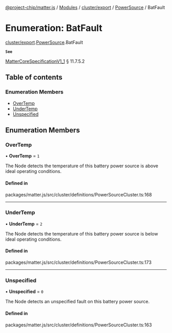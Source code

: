 [@project-chip/matter.js](../README.md) / [Modules](../modules.md) / [cluster/export](../modules/cluster_export.md) / [PowerSource](../modules/cluster_export.PowerSource.md) / BatFault

# Enumeration: BatFault

[cluster/export](../modules/cluster_export.md).[PowerSource](../modules/cluster_export.PowerSource.md).BatFault

**`See`**

[MatterCoreSpecificationV1_1](../interfaces/spec_export.MatterCoreSpecificationV1_1.md) § 11.7.5.2

## Table of contents

### Enumeration Members

- [OverTemp](cluster_export.PowerSource.BatFault.md#overtemp)
- [UnderTemp](cluster_export.PowerSource.BatFault.md#undertemp)
- [Unspecified](cluster_export.PowerSource.BatFault.md#unspecified)

## Enumeration Members

### OverTemp

• **OverTemp** = ``1``

The Node detects the temperature of this battery power source is above ideal operating conditions.

#### Defined in

packages/matter.js/src/cluster/definitions/PowerSourceCluster.ts:168

___

### UnderTemp

• **UnderTemp** = ``2``

The Node detects the temperature of this battery power source is below ideal operating conditions.

#### Defined in

packages/matter.js/src/cluster/definitions/PowerSourceCluster.ts:173

___

### Unspecified

• **Unspecified** = ``0``

The Node detects an unspecified fault on this battery power source.

#### Defined in

packages/matter.js/src/cluster/definitions/PowerSourceCluster.ts:163

